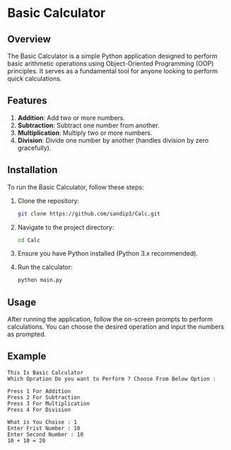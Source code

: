 # Basic Calculator

## Overview

The Basic Calculator is a simple Python application designed to perform basic arithmetic operations using Object-Oriented Programming (OOP) principles. It serves as a fundamental tool for anyone looking to perform quick calculations.

## Features

1. **Addition**: Add two or more numbers.
2. **Subtraction**: Subtract one number from another.
3. **Multiplication**: Multiply two or more numbers.
4. **Division**: Divide one number by another (handles division by zero gracefully).

## Installation

To run the Basic Calculator, follow these steps:

1. Clone the repository:

   ```bash
   git clone https://github.com/sandip3/Calc.git
   ```

2. Navigate to the project directory:

   ```bash
   cd Calc
   ```

3. Ensure you have Python installed (Python 3.x recommended).

4. Run the calculator:

   ```bash
   python main.py
   ```

## Usage

After running the application, follow the on-screen prompts to perform calculations. You can choose the desired operation and input the numbers as prompted.

## Example

```plaintext
This Is Basic Calculator 
Which Opration Do you want to Perform ? Choose From Below Option :

Press 1 For Addition
Press 2 For Subtraction
Press 3 For Multiplication
Press 4 For Division
      
What is You Choise : 1
Enter Frist Number : 10
Enter Second Number : 10
10 + 10 = 20
```
